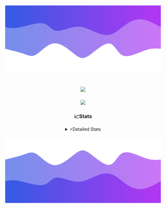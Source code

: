 ![Header](./header.png)
<div align="center">

<h1 align="center">
  <a href="https://git.io/typing-svg">
    <img src="https://readme-typing-svg.herokuapp.com/?lines=Hello,+There!+👋;This+is+chicho.;CEO+on+Hely+Development....;&center=true&size=25">
  </a>
</h1>
  
<p align="center">
  <img src="https://lanyard.cnrad.dev/api/852683595378196480" />
</p>

### 📈Stats
<details>
    <summary> ⚡Detailed Stats</summary>
    <br/>

<!--START_SECTION:waka-->
![Code Time](http://img.shields.io/badge/Code%20Time-383%20hrs%2010%20mins-blue)

![Profile Views](http://img.shields.io/badge/Profile%20Views-40-blue)

**🐱 My GitHub Data** 

> 📦 43.4 kB Used in GitHub's Storage 
 > 
> 🏆 25 Contributions in the Year 2023
 > 
> 🚫 Not Opted to Hire
 > 
> 📜 8 Public Repositories 
 > 
> 🔑 9 Private Repositories 
 > 
**I'm a Night 🦉** 

```text
🌞 Morning                17 commits          █░░░░░░░░░░░░░░░░░░░░░░░░   05.80 % 
🌆 Daytime                30 commits          ███░░░░░░░░░░░░░░░░░░░░░░   10.24 % 
🌃 Evening                143 commits         ████████████░░░░░░░░░░░░░   48.81 % 
🌙 Night                  103 commits         █████████░░░░░░░░░░░░░░░░   35.15 % 
```
📅 **I'm Most Productive on Tuesday** 

```text
Monday                   19 commits          ██░░░░░░░░░░░░░░░░░░░░░░░   06.48 % 
Tuesday                  65 commits          ██████░░░░░░░░░░░░░░░░░░░   22.18 % 
Wednesday                54 commits          █████░░░░░░░░░░░░░░░░░░░░   18.43 % 
Thursday                 37 commits          ███░░░░░░░░░░░░░░░░░░░░░░   12.63 % 
Friday                   36 commits          ███░░░░░░░░░░░░░░░░░░░░░░   12.29 % 
Saturday                 31 commits          ███░░░░░░░░░░░░░░░░░░░░░░   10.58 % 
Sunday                   51 commits          ████░░░░░░░░░░░░░░░░░░░░░   17.41 % 
```


📊 **This Week I Spent My Time On** 

```text
🕑︎ Time Zone: America/Argentina/Buenos_Aires

💬 Programming Languages: 
JavaScript               7 hrs 21 mins       ██████████████████░░░░░░░   73.07 % 
HTML                     2 hrs 3 mins        █████░░░░░░░░░░░░░░░░░░░░   20.38 % 
SCSS                     16 mins             █░░░░░░░░░░░░░░░░░░░░░░░░   02.78 % 
Python                   14 mins             █░░░░░░░░░░░░░░░░░░░░░░░░   02.42 % 
TypeScript               7 mins              ░░░░░░░░░░░░░░░░░░░░░░░░░   01.32 % 

🔥 Editors: 
VS Code                  10 hrs 4 mins       █████████████████████████   100.00 % 

🐱‍💻 Projects: 
Coder                    5 hrs 4 mins        █████████████░░░░░░░░░░░░   50.43 % 
Unknown Project          2 hrs 26 mins       ██████░░░░░░░░░░░░░░░░░░░   24.28 % 
pagina-js                2 hrs 10 mins       █████░░░░░░░░░░░░░░░░░░░░   21.56 % 
asd                      22 mins             █░░░░░░░░░░░░░░░░░░░░░░░░   03.73 % 

💻 Operating System: 
Windows                  10 hrs 4 mins       █████████████████████████   100.00 % 
```

**I Mostly Code in JavaScript** 

```text
JavaScript               8 repos             ████████░░░░░░░░░░░░░░░░░   33.33 % 
CSS                      4 repos             ████░░░░░░░░░░░░░░░░░░░░░   16.67 % 
HTML                     3 repos             ███░░░░░░░░░░░░░░░░░░░░░░   12.50 % 
C#                       2 repos             ██░░░░░░░░░░░░░░░░░░░░░░░   08.33 % 
Batchfile                1 repo              █░░░░░░░░░░░░░░░░░░░░░░░░   04.17 % 
```




 Last Updated on 17/09/2023 11:09:10 UTC
<!--END_SECTION:waka-->
</details>

![Footer](./footer.png)
